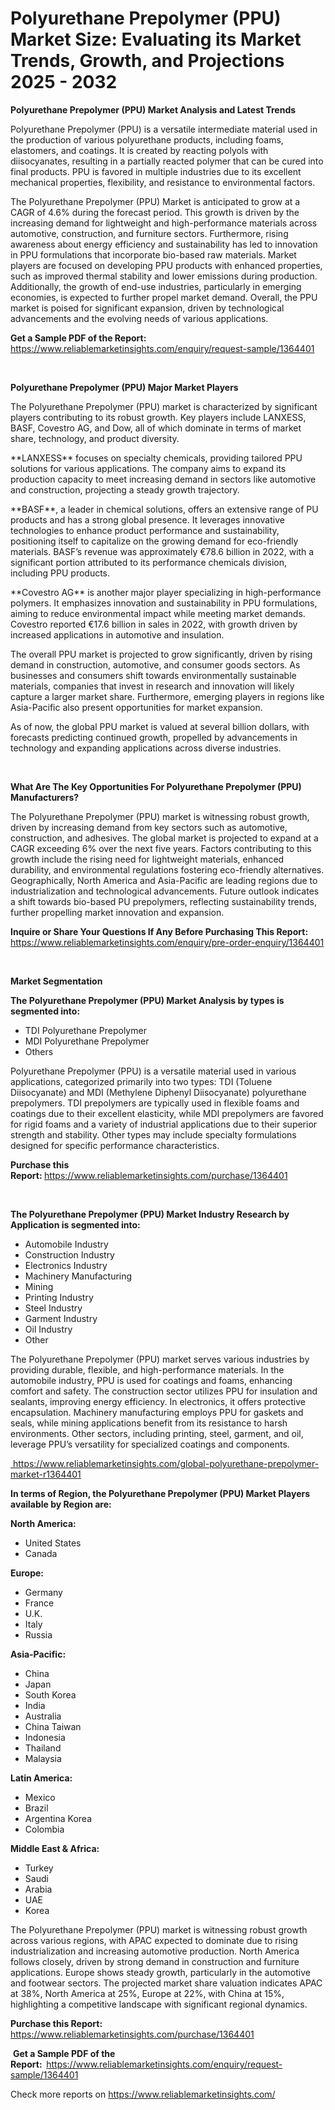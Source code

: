 <p><h1>Polyurethane Prepolymer (PPU) Market Size: Evaluating its Market Trends, Growth, and Projections 2025 - 2032</h1></p><p><strong>Polyurethane Prepolymer (PPU) Market Analysis and Latest Trends</strong></p>
<p><p>Polyurethane Prepolymer (PPU) is a versatile intermediate material used in the production of various polyurethane products, including foams, elastomers, and coatings. It is created by reacting polyols with diisocyanates, resulting in a partially reacted polymer that can be cured into final products. PPU is favored in multiple industries due to its excellent mechanical properties, flexibility, and resistance to environmental factors.</p><p>The Polyurethane Prepolymer (PPU) Market is anticipated to grow at a CAGR of 4.6% during the forecast period. This growth is driven by the increasing demand for lightweight and high-performance materials across automotive, construction, and furniture sectors. Furthermore, rising awareness about energy efficiency and sustainability has led to innovation in PPU formulations that incorporate bio-based raw materials. Market players are focused on developing PPU products with enhanced properties, such as improved thermal stability and lower emissions during production. Additionally, the growth of end-use industries, particularly in emerging economies, is expected to further propel market demand. Overall, the PPU market is poised for significant expansion, driven by technological advancements and the evolving needs of various applications.</p></p>
<p><strong>Get a Sample PDF of the Report:&nbsp;</strong> <a href="https://www.reliablemarketinsights.com/enquiry/request-sample/1364401?utm_campaign=2197&utm_medium=2&utm_source=Github&utm_content=ia&utm_term=03042025&utm_id=polyurethane-prepolymer-ppu">https://www.reliablemarketinsights.com/enquiry/request-sample/1364401</a></p>
<p>&nbsp;</p>
<p><strong>Polyurethane Prepolymer (PPU) Major Market Players</strong></p>
<p><p>The Polyurethane Prepolymer (PPU) market is characterized by significant players contributing to its robust growth. Key players include LANXESS, BASF, Covestro AG, and Dow, all of which dominate in terms of market share, technology, and product diversity. </p><p>**LANXESS** focuses on specialty chemicals, providing tailored PPU solutions for various applications. The company aims to expand its production capacity to meet increasing demand in sectors like automotive and construction, projecting a steady growth trajectory.</p><p>**BASF**, a leader in chemical solutions, offers an extensive range of PU products and has a strong global presence. It leverages innovative technologies to enhance product performance and sustainability, positioning itself to capitalize on the growing demand for eco-friendly materials. BASF’s revenue was approximately €78.6 billion in 2022, with a significant portion attributed to its performance chemicals division, including PPU products.</p><p>**Covestro AG** is another major player specializing in high-performance polymers. It emphasizes innovation and sustainability in PPU formulations, aiming to reduce environmental impact while meeting market demands. Covestro reported €17.6 billion in sales in 2022, with growth driven by increased applications in automotive and insulation.</p><p>The overall PPU market is projected to grow significantly, driven by rising demand in construction, automotive, and consumer goods sectors. As businesses and consumers shift towards environmentally sustainable materials, companies that invest in research and innovation will likely capture a larger market share. Furthermore, emerging players in regions like Asia-Pacific also present opportunities for market expansion.</p><p>As of now, the global PPU market is valued at several billion dollars, with forecasts predicting continued growth, propelled by advancements in technology and expanding applications across diverse industries.</p></p>
<p>&nbsp;</p>
<p><strong>What Are The Key Opportunities For Polyurethane Prepolymer (PPU) Manufacturers?</strong></p>
<p><p>The Polyurethane Prepolymer (PPU) market is witnessing robust growth, driven by increasing demand from key sectors such as automotive, construction, and adhesives. The global market is projected to expand at a CAGR exceeding 6% over the next five years. Factors contributing to this growth include the rising need for lightweight materials, enhanced durability, and environmental regulations fostering eco-friendly alternatives. Geographically, North America and Asia-Pacific are leading regions due to industrialization and technological advancements. Future outlook indicates a shift towards bio-based PU prepolymers, reflecting sustainability trends, further propelling market innovation and expansion.</p></p>
<p><strong>Inquire or Share Your Questions If Any Before Purchasing This Report:</strong> <a href="https://www.reliablemarketinsights.com/enquiry/pre-order-enquiry/1364401?utm_campaign=2197&utm_medium=2&utm_source=Github&utm_content=ia&utm_term=03042025&utm_id=polyurethane-prepolymer-ppu">https://www.reliablemarketinsights.com/enquiry/pre-order-enquiry/1364401</a></p>
<p>&nbsp;</p>
<p><strong>Market Segmentation</strong></p>
<p><strong>The Polyurethane Prepolymer (PPU) Market Analysis by types is segmented into:</strong></p>
<p><ul><li>TDI Polyurethane Prepolymer</li><li>MDI Polyurethane Prepolymer</li><li>Others</li></ul></p>
<p><p>Polyurethane Prepolymer (PPU) is a versatile material used in various applications, categorized primarily into two types: TDI (Toluene Diisocyanate) and MDI (Methylene Diphenyl Diisocyanate) polyurethane prepolymers. TDI prepolymers are typically used in flexible foams and coatings due to their excellent elasticity, while MDI prepolymers are favored for rigid foams and a variety of industrial applications due to their superior strength and stability. Other types may include specialty formulations designed for specific performance characteristics.</p></p>
<p><strong>Purchase this Report:&nbsp;</strong><a href="https://www.reliablemarketinsights.com/purchase/1364401?utm_campaign=2197&utm_medium=2&utm_source=Github&utm_content=ia&utm_term=03042025&utm_id=polyurethane-prepolymer-ppu">https://www.reliablemarketinsights.com/purchase/1364401</a></p>
<p>&nbsp;</p>
<p><strong>The Polyurethane Prepolymer (PPU) Market Industry Research by Application is segmented into:</strong></p>
<p><ul><li>Automobile Industry</li><li>Construction Industry</li><li>Electronics Industry</li><li>Machinery Manufacturing</li><li>Mining</li><li>Printing Industry</li><li>Steel Industry</li><li>Garment Industry</li><li>Oil Industry</li><li>Other</li></ul></p>
<p><p>The Polyurethane Prepolymer (PPU) market serves various industries by providing durable, flexible, and high-performance materials. In the automobile industry, PPU is used for coatings and foams, enhancing comfort and safety. The construction sector utilizes PPU for insulation and sealants, improving energy efficiency. In electronics, it offers protective encapsulation. Machinery manufacturing employs PPU for gaskets and seals, while mining applications benefit from its resistance to harsh environments. Other sectors, including printing, steel, garment, and oil, leverage PPU’s versatility for specialized coatings and components.</p></p>
<p><a href="https://www.reliablemarketinsights.com/global-polyurethane-prepolymer-market-r1364401?utm_campaign=2197&utm_medium=2&utm_source=Github&utm_content=ia&utm_term=03042025&utm_id=polyurethane-prepolymer-ppu">&nbsp;https://www.reliablemarketinsights.com/global-polyurethane-prepolymer-market-r1364401</a></p>
<p><strong>In terms of Region, the Polyurethane Prepolymer (PPU) Market Players available by Region are:</strong></p>
<p>
    <p> <strong> North America: </strong>
        <ul>
            <li>United States</li>
            <li>Canada</li>
        </ul>
        </p> 
    <p> <strong> Europe: </strong>
        <ul>
            <li>Germany</li>
            <li>France</li>
            <li>U.K.</li>
            <li>Italy</li>
            <li>Russia</li>
        </ul>
        </p> 
    <p> <strong> Asia-Pacific: </strong>
        <ul>
            <li>China</li>
            <li>Japan</li>
            <li>South Korea</li>
            <li>India</li>
            <li>Australia</li>
            <li>China Taiwan</li>
            <li>Indonesia</li>
            <li>Thailand</li>
            <li>Malaysia</li>
        </ul>
        </p> 
    <p> <strong> Latin America: </strong>
        <ul>
            <li>Mexico</li>
            <li>Brazil</li>
            <li>Argentina Korea</li>
            <li>Colombia</li>
        </ul>
        </p> 
    <p> <strong> Middle East & Africa: </strong>
        <ul>
            <li>Turkey</li>
            <li>Saudi</li>
            <li>Arabia</li>
            <li>UAE</li>
            <li>Korea</li>
        </ul>
    </p>
    </p>
<p><p>The Polyurethane Prepolymer (PPU) market is witnessing robust growth across various regions, with APAC expected to dominate due to rising industrialization and increasing automotive production. North America follows closely, driven by strong demand in construction and furniture applications. Europe shows steady growth, particularly in the automotive and footwear sectors. The projected market share valuation indicates APAC at 38%, North America at 25%, Europe at 22%, with China at 15%, highlighting a competitive landscape with significant regional dynamics.</p></p>
<p><strong>Purchase this Report: </strong><a href="https://www.reliablemarketinsights.com/purchase/1364401?utm_campaign=2197&utm_medium=2&utm_source=Github&utm_content=ia&utm_term=03042025&utm_id=polyurethane-prepolymer-ppu">https://www.reliablemarketinsights.com/purchase/1364401</a></p>
<p>&nbsp;<strong>Get a Sample PDF of the Report:&nbsp;&nbsp;</strong><a href="https://www.reliablemarketinsights.com/enquiry/request-sample/1364401?utm_campaign=2197&utm_medium=2&utm_source=Github&utm_content=ia&utm_term=03042025&utm_id=polyurethane-prepolymer-ppu">https://www.reliablemarketinsights.com/enquiry/request-sample/1364401</a></p>
<p><strong></strong></p>
<p>Check more reports on <a href="https://www.reliablemarketinsights.com/?utm_campaign=2197&utm_medium=2&utm_source=Github&utm_content=ia&utm_term=03042025&utm_id=polyurethane-prepolymer-ppu">https://www.reliablemarketinsights.com/</a></p>
